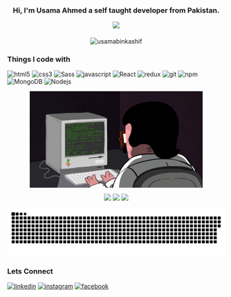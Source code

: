<h3 align="center">Hi, I'm Usama Ahmed 
a self taught developer from <strong>Pakistan.</strong> <p><img src="https://cdn-icons.flaticon.com/png/512/5582/premium/5582340.png?token=exp=1658142562~hmac=aeeb4c941cd889207a99205c222acd61" width="50"/></p>
</h3>
<p align="center"> <img src="https://komarev.com/ghpvc/?username=usamabinkashif&label=Profile%20views&color=0e75b6&style=flat" alt="usamabinkashif" /> </p>

<h3>Things I code with</h3>
<p>
 <img alt="html5" src="https://img.shields.io/badge/-HTML5-E34F26?style=flat-square&logo=html5&logoColor=white" />
 <img alt="css3" src="https://img.shields.io/badge/-CSS3-1a73e8?style=flat-square&logo=css3&logoColor=white" />
 <img alt="Sass" src="https://img.shields.io/badge/-Sass-CC6699?style=flat-square&logo=sass&logoColor=white" />
 <img alt="javascript" src="https://img.shields.io/badge/-Javascript-F7B93E?style=flat-square&logo=javascript&logoColor=white" />
  <img alt="React" src="https://img.shields.io/badge/-React-45b8d8?style=flat-square&logo=react&logoColor=white" />
  <img alt="redux" src="https://img.shields.io/badge/-Redux-764ABC?style=flat-square&logo=redux&logoColor=white" />
  <img alt="git" src="https://img.shields.io/badge/-Git-F05032?style=flat-square&logo=git&logoColor=white" />
  <img alt="npm" src="https://img.shields.io/badge/-NPM-CB3837?style=flat-square&logo=npm&logoColor=white" />
  <img alt="MongoDB" src="https://img.shields.io/badge/-MongoDB-13aa52?style=flat-square&logo=mongodb&logoColor=white" />
  <img alt="Nodejs" src="https://img.shields.io/badge/-Nodejs-43853d?style=flat-square&logo=Node.js&logoColor=white" />
</p>


<p align="center">
 <img src="https://github.com/UsamaBinKashif/UsamaBinKashif/blob/main/programming.gif" width="400" align="center" />
</p>

<p align="center">
  <img src="https://github-readme-stats.vercel.app/api?username=usamabinkashif&show_icons=true&locale=en" width="400" />
  <img src="https://github-readme-streak-stats.herokuapp.com/?user=usamabinkashif&" width="400" /> 
  <img src="https://github-readme-stats.vercel.app/api/top-langs?username=usamabinkashif&show_icons=true&locale=en&layout=compact" width="400" />
</p>


<p align="center">
    <img src="https://github.com/UsamaBinKashif/UsamaBinKashif/blob/output/github-contribution-grid-snake.svg"/>
</p>



<h3>Lets Connect</h3>
<p>
 <a href="https://www.linkedin.com/in/usamabinkashif/" target="_blank"><img alt="linkedin" src="https://cdn-icons.flaticon.com/png/512/2504/premium/2504923.png?token=exp=1658145345~hmac=14c3e79bb9cb673b1a7d0b943c3699e6" width="30"/></a>
 <a href="https://www.instagram.com/brownandproud._/" target="_blank"><img alt="instagram" src="https://cdn-icons-png.flaticon.com/512/2111/2111463.png" width="30"/></a>
 <a href="https://www.facebook.com/usamasheikh22/" target="_blank"><img alt="facebook" src="https://cdn-icons.flaticon.com/png/512/2504/premium/2504903.png?token=exp=1658145398~hmac=8e0e5fbb33f49fa79bb917f1af6f3c6e" width="30"/></a>
</p>
 
 
